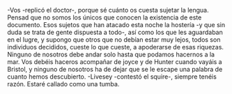 -Vos -replicó el doctor-, porque sé cuánto os cuesta sujetar la lengua. Pensad que no somos los únicos
que conocen la existencia de este documento. Esos sujetos que han atacado esta noche la hostería -y que sin
duda se trata de gente dispuesta a todo-, así como los que les aguardaban en el lugre, y supongo que otros
que no debían estar muy lejos, todos son individuos decididos, cueste lo que cueste, a apoderarse de esas
riquezas. Ninguno de nosotros debe andar solo hasta que podamos hacernos a la mar. Vos debéis haceros
acompañar de joyce y de Hunter cuando vayáis a Bristol, y ninguno de nosotros ha de dejar que se le escape
una palabra de cuanto hemos descubierto.
-Livesey -contestó el squire-, siempre tenéis razón. Estaré callado como una tumba.
